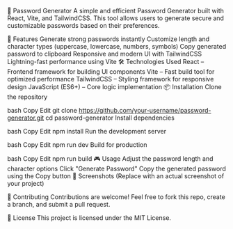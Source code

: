 🔑 Password Generator
A simple and efficient Password Generator built with React, Vite, and TailwindCSS. This tool allows users to generate secure and customizable passwords based on their preferences.

🚀 Features
Generate strong passwords instantly
Customize length and character types (uppercase, lowercase, numbers, symbols)
Copy generated password to clipboard
Responsive and modern UI with TailwindCSS
Lightning-fast performance using Vite
🛠️ Technologies Used
React – Frontend framework for building UI components
Vite – Fast build tool for optimized performance
TailwindCSS – Styling framework for responsive design
JavaScript (ES6+) – Core logic implementation
📦 Installation
Clone the repository

bash
Copy
Edit
git clone https://github.com/your-username/password-generator.git
cd password-generator
Install dependencies

bash
Copy
Edit
npm install
Run the development server

bash
Copy
Edit
npm run dev
Build for production

bash
Copy
Edit
npm run build
🎮 Usage
Adjust the password length and character options
Click "Generate Password"
Copy the generated password using the Copy button
📸 Screenshots
(Replace with an actual screenshot of your project)

🤝 Contributing
Contributions are welcome! Feel free to fork this repo, create a branch, and submit a pull request.

📜 License
This project is licensed under the MIT License.